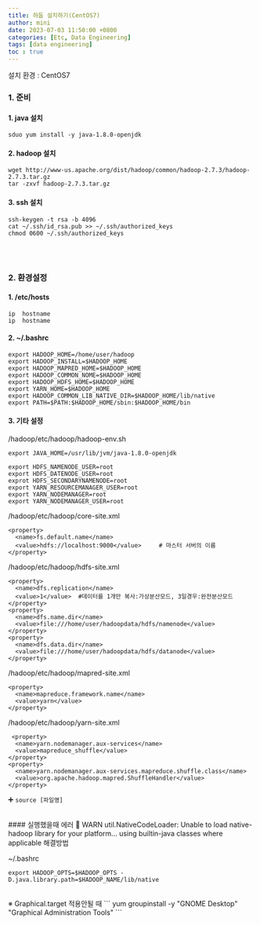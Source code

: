```yaml
---
title: 하둡 설치하기(CentOS7)
author: mini
date: 2023-07-03 11:50:00 +0800
categories: [Etc, Data Engineering]
tags: [data engineering]
toc : true
---
```



설치 환경 : CentOS7

### 1. 준비
#### 1. java 설치
```
sduo yum install -y java-1.8.0-openjdk
```
#### 2. hadoop 설치
```
wget http://www-us.apache.org/dist/hadoop/common/hadoop-2.7.3/hadoop-2.7.3.tar.gz
tar -zxvf hadoop-2.7.3.tar.gz
```
#### 3. ssh 설치
```
ssh-keygen -t rsa -b 4096
cat ~/.ssh/id_rsa.pub >> ~/.ssh/authorized_keys
chmod 0600 ~/.ssh/authorized_keys
```


<br/><br/>
### 2. 환경설정
#### 1. /etc/hosts
```
ip  hostname
ip  hostname
```
#### 2. ~/.bashrc
```
export HADOOP_HOME=/home/user/hadoop
export HADOOP_INSTALL=$HADOOP_HOME
export HADOOP_MAPRED_HOME=$HADOOP_HOME
export HADOOP_COMMON_NOME=$HADOOP_HOME
export HADOOP_HDFS_HOME=$HADOOP_HOME
export YARN_HOME=$HADOOP_HOME
export HADOOP_COMMON_LIB_NATIVE_DIR=$HADOOP_HOME/lib/native
export PATH=$PATH:$HADOOP_HOME/sbin:$HADOOP_HOME/bin
```

#### 3. 기타 설정
/hadoop/etc/hadoop/hadoop-env.sh<br/>

```
export JAVA_HOME=/usr/lib/jvm/java-1.8.0-openjdk

export HDFS_NAMENODE_USER=root
export HDFS_DATENODE_USER=root
exprot HDFS_SECONDARYNAMENODE=root
export YARN_RESOURCEMANAGER_USER=root
export YARN_NODEMANAGER=root
export YARN_NODEMANAGER_USER=root
```


/hadoop/etc/hadoop/core-site.xml
```
<property>
  <name>fs.default.name</name>
  <value>hdfs://localhost:9000</value>     # 마스터 서버의 이름
</property>

```

/hadoop/etc/hadoop/hdfs-site.xml
```
<property>
  <name>dfs.replication</name>
  <value>1</value>  #데이터를 1개만 복사:가상분산모드, 3일경우:완전분산모드
</property>
<property>
  <name>dfs.name.dir</name>
  <value>file:///home/user/hadoopdata/hdfs/namenode</value>
</property>
<property>
  <name>dfs.data.dir</name>
  <value>file:///home/user/hadoopdata/hdfs/datanode</value>
</property>
```

/hadoop/etc/hadoop/mapred-site.xml
```
<property>
  <name>mapreduce.framework.name</name>
  <value>yarn</value>
</property>
```

/hadoop/etc/hadoop/yarn-site.xml
```
 <property>
  <name>yarn.nodemanager.aux-services</name>
  <value>mapreduce_shuffle</value>
</property>
<property>
  <name>yarn.nodemanager.aux-services.mapreduce.shuffle.class</name>
  <value>org.apache.hadoop.mapred.ShuffleHandler</value>
</property>
```

➕ `source [파일명]`


<br/>
#### 실행했을때 에러
🛑 WARN util.NativeCodeLoader: Unable to load native-hadoop library for your platform... using builtin-java classes where applicable 해결방법

~/.bashrc
```
export HADOOP_OPTS=$HADOOP_OPTS -D.java.library.path=$HADOOP_NAME/lib/native
```


<br/>
※ Graphical.target 적용안될 때
```
yum groupinstall -y "GNOME Desktop" "Graphical Administration Tools"
```

